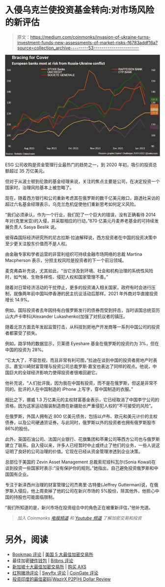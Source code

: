 # 入侵乌克兰使投资基金转向:对市场风险的新评估

> 原文：<https://medium.com/coinmonks/invasion-of-ukraine-turns-investment-funds-new-assessments-of-market-risks-f6783addf16a?source=collection_archive---------53----------------------->

![](img/55bb3e7647d7557c4d2c3ac51e911962.png)

ESG 公司收购是资金管理行业最热门的趋势之一，到 2020 年初，吸引的投资总额超过 35 万亿美元。

但对于从波士顿到伦敦的基金经理来说，关注的焦点主要是公司，在决定投资一个国家时，治理风险基本上被忽略了。

现在，随着西方银行和公司重新考虑其在俄罗斯的数千亿美元敞口，路透社采访的超过六名基金经理表示，乌克兰危机促使他们重新思考如何定义风险。

“我们必须承认，作为一个行业，我们犯了一个巨大的错误，没有正确看待 2014 年对(克里米亚)的入侵，并采取相应的行动，”870 亿美元丹麦养老基金的可持续发展负责人 Sasya Beslik 说。

彼得森国际经济研究所的尼古拉斯·拉迪解释说，西方投资者在中国的投资决策中至少更关注股东价值而不是人权。

由金融专家和学者运营的非营利组织可持续金融市场网络的总裁 Martina Macpherson 表示，分担主权风险是投资者的下一个前沿领域。

麦克弗森补充说，尤其如此，“当它涉及到环境、社会和机构治理的系统性风险时，如气候、生物多样性、侵犯人权和国家管理不善。”

随着对日常经济活动的干扰停止，更多的投资涌入相关国家，政府有时会进行压制，就像两年前中国叫停香港的民主抗议活动后那样。2021 年外商对华直接投资增长 14.9%。

例如，国际投资者去年因持有白俄罗斯发行的债券而受到抨击，当时该国总统亚历山大卢卡申科(Alexander Lukashenko)加强了对抗议者的镇压。

随着北京方面去年发起监管打击，从科技到房地产开发商等一系列中国公司的投资者都蒙受了损失。

例如，路孚特的数据显示，贝莱德 Eyeshare 基金在俄罗斯的投资约为 3%，但在中国的投资为 28%。

“它太大了，不容忽视，而且非常有利可图，”拉迪在谈到中国的投资者房地产时表示。嘉宝川崎财富管理与投资公司总裁罗斯·嘉宝也表达了同样的观点。他说，中国巨大的全球经济影响力使得投资者很难回避它。

他补充说，“人们批评我，因为我在中国有投资，而不是在俄罗斯，但这是非常不同的。批评的人在中国制造的 iPhone 上写字，穿中国制造的衣服。”

相比之下，挪威 1.3 万亿美元的主权财富基金表示，它已经取消了中国李宁公司的资格，因为这家运动服装制造商在新疆助长严重侵犯人权的“不可接受的风险”。

在俄罗斯，外国人拥有近 800 亿美元债务，包括以卢布、欧元和美元计价的主权债券，以及公司硬通货证券。与此同时，俄罗斯以外的投资者也拥有俄罗斯股市 86%的股份。

此外，英国石油公司、法国兴业银行、花旗集团和苹果公司等西方公司也与俄罗斯建立了联系。自入侵以来，许多人已经暂时中止或终止了他们的业务，一些人说这证明了良好的公司治理的价值。它现在已经从资金管理渗透到企业决策。

总部位于美国的 Zevin Asset Management 总裁索尼娅科瓦尔(Sonia Kowal)在谈到投资一些国家时表示:“没有保护你的规则。”她指出，自己避免投资俄罗斯和中国国有企业。

专注于新泽西州治理的财富管理公司杰弗里·古特曼(Jeffrey Gutterman)说，在俄罗斯入侵后，他上周卖掉了他的公司在新兴市场的 5%股份，除其他外，他担心中国的持股也可能面临限制。

“我们所知道的是，新兴市场在投资组合中的角色正在被重新评估，”他补充道。

> *加入 Coinmonks* [*电报频道*](https://t.me/coincodecap) *和* [*Youtube 频道*](https://www.youtube.com/c/coinmonks/videos) *了解加密交易和投资*

# 另外，阅读

*   [Bookmap 评论](https://coincodecap.com/bookmap-review-2021-best-trading-software) | [美国 5 大最佳加密交易所](https://coincodecap.com/crypto-exchange-usa)
*   最佳加密[硬件钱包](/coinmonks/hardware-wallets-dfa1211730c6) | [Bitbns 评论](/coinmonks/bitbns-review-38256a07e161)
*   [新加坡十大最佳加密交易所](https://coincodecap.com/crypto-exchange-in-singapore) | [购买 AXS](https://coincodecap.com/buy-axs-token)
*   [红狗赌场评论](https://coincodecap.com/red-dog-casino-review) | [Swyftx 评论](https://coincodecap.com/swyftx-review) | [CoinGate 评论](https://coincodecap.com/coingate-review)
*   [投资印度的最佳密码](https://coincodecap.com/best-crypto-to-invest-in-india-in-2021)|[WazirX P2P](https://coincodecap.com/wazirx-p2p)|[Hi Dollar Review](https://coincodecap.com/hi-dollar-review)